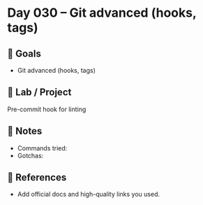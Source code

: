 # Day 030 – Git advanced (hooks, tags)

## 🎯 Goals
- Git advanced (hooks, tags)

## 🔧 Lab / Project
Pre-commit hook for linting

## 📝 Notes
- Commands tried:
- Gotchas:

## 🔎 References
- Add official docs and high-quality links you used.
